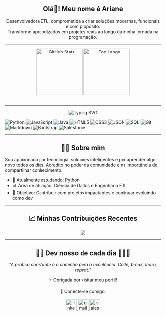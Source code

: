 <div align="center">

<h2 align="center">Olá👋! Meu nome é Ariane</h2>

Desenvolvedora ETL, comprometida a criar soluções modernas, funcionais e com propósito.  
Transformo aprendizados em projetos reais ao longo da minha jornada na programação.

</div>

---

<div align="center">
  <img src="https://github-readme-stats.vercel.app/api?username=Arii19&hide_title=false&hide_rank=false&show_icons=true&include_all_commits=true&count_private=true&disable_animations=false&theme=dracula&locale=pt-br&hide_border=false" height="150" alt="GitHub Stats" />
  <img src="https://github-readme-stats.vercel.app/api/top-langs?username=Arii19&locale=pt-br&hide_title=false&layout=compact&card_width=320&langs_count=5&theme=dracula&hide_border=false" height="150" alt="Top Langs" />
</div>

<br clear="both">

---

<p align="center">
  <img src="https://readme-typing-svg.herokuapp.com?font=Fira+Code&size=25&pause=1000&center=true&vCenter=true&multiline=true&width=435&lines=%F0%9F%92%A1+Conhecimentos+em%3A" alt="Typing SVG" />
</p>

<div align="left">

![Python](https://img.shields.io/badge/Python-3776AB?style=for-the-badge&logo=python&logoColor=white)
![JavaScript](https://img.shields.io/badge/JavaScript-F7DF1E?style=for-the-badge&logo=javascript&logoColor=black)
![Java](https://img.shields.io/badge/Java-ED8B00?style=for-the-badge&logo=java&logoColor=white)
![HTML5](https://img.shields.io/badge/HTML5-E34F26?style=for-the-badge&logo=html5&logoColor=white)
![CSS3](https://img.shields.io/badge/CSS3-1572B6?style=for-the-badge&logo=css3&logoColor=white)
![JSON](https://img.shields.io/badge/JSON-333333?style=for-the-badge&logo=json&logoColor=white)
![SQL](https://img.shields.io/badge/SQL-FF0000?style=for-the-badge&logo=sqlite&logoColor=white)
![Git](https://img.shields.io/badge/Git-F05032?style=for-the-badge&logo=git&logoColor=white)
![Markdown](https://img.shields.io/badge/Markdown-000000?style=for-the-badge&logo=markdown&logoColor=white)
![Bootstrap](https://img.shields.io/badge/Bootstrap-7952B3?style=for-the-badge&logo=bootstrap&logoColor=white)
![Salesforce](https://img.shields.io/badge/Salesforce-00A1E0?style=for-the-badge&logo=salesforce&logoColor=white)

</div>

---

<div align="center"> 
<h2>👩‍💻 Sobre mim</h2>

</div>

<div align="left">
Sou apaixonada por tecnologia, soluções inteligentes e por aprender algo novo todos os dias.  
Acredito no poder da comunidade e na importância de compartilhar conhecimento.

- 🌱 Atualmente estudando: Python  
- 📊 Área de atuação: Ciência de Dados e Engenharia ETL  
- 🎯 Objetivo: Contribuir com projetos impactantes e continuar evoluindo como dev  

---
</div>

<div align="center">

## 📈 Minhas Contribuições Recentes

<img src="https://github-profile-trophy.vercel.app/?username=Arii19&theme=dracula&no-frame=true&column=4" />

</div>

---

<div align="center"> 
<h2>👩‍💻 Dev nosso de cada dia 👩🏻‍💻</h2>

_"A prática constante é o caminho para a excelência. Code, break, learn, repeat."_

⭐ Obrigada por visitar meu perfil!

🔗 Conecte-se comigo:
<br><br>
<a href="https://www.linkedin.com/in/ariane-rodrigues-2946851aa/" target="_blank">
  <img src="https://img.shields.io/static/v1?message=LinkedIn&logo=linkedin&label=&color=0077B5&logoColor=white&labelColor=&style=for-the-badge" height="35" alt="linkedin logo" />
</a>
<a href="mailto:ariane19duarte@gmail.com">
  <img src="https://img.shields.io/static/v1?message=Gmail&logo=gmail&label=&color=D14836&logoColor=white&labelColor=&style=for-the-badge" height="35" alt="gmail logo" />
</a>
<a href="https://www.salesforce.com/trailblazer/aduarte40" target="_blank">
  <img src="https://img.shields.io/static/v1?message=Salesforce&logo=salesforce&label=&color=00A1E0&logoColor=white&labelColor=&style=for-the-badge" height="35" alt="salesforce logo" />
</a>

</div>


